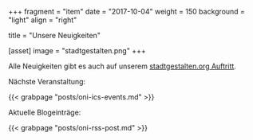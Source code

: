 +++
fragment = "item"
date = "2017-10-04"
weight = 150
background = "light"
align = "right"

title = "Unsere Neuigkeiten"

[asset]
  image = "stadtgestalten.png"
+++

Alle Neuigkeiten gibt es auch auf unserem [stadtgestalten.org Auftritt](https://stadtgestalten.org/opennet/).

Nächste Veranstaltung:

{{< grabpage "posts/oni-ics-events.md" >}}

Aktuelle Blogeinträge:

{{< grabpage "posts/oni-rss-post.md" >}}
